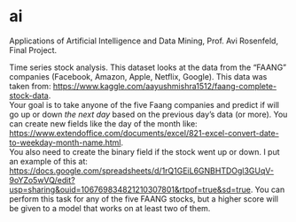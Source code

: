 # ai

Applications of Artificial Intelligence and Data Mining, Prof. Avi Rosenfeld, Final Project.

Time series stock analysis.  This dataset looks at the data from the “FAANG” companies (Facebook, Amazon, Apple, Netflix, Google). 
This data was taken from: https://www.kaggle.com/aayushmishra1512/faang-complete-stock-data.  
Your goal is to take anyone of the five Faang companies and predict if will go up or down *the next day* based on the previous day’s data (or more). 
You can create new fields like the day of the month like: https://www.extendoffice.com/documents/excel/821-excel-convert-date-to-weekday-month-name.html.  
You also need to create the binary field if the stock went up or down. I put an example of this at:
https://docs.google.com/spreadsheets/d/1rQ1GEiL6GNBHTDOgl3GUqV-9oYZo5wVQ/edit?usp=sharing&ouid=106769834821210307801&rtpof=true&sd=true. 
You can perform this task for any of the five FAANG stocks, but a higher score will be given to a model that works on at least two of them.
